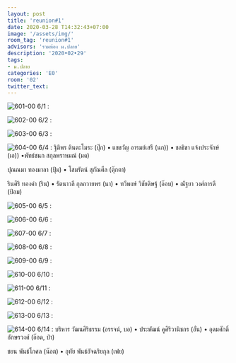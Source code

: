 ```yaml
---
layout: post
title: 'reunion#1'
date: 2020-03-28 T14:32:43+07:00
image: '/assets/img/'
room_tag: 'reunion#1'
advisors: 'รวมห้อง ม.ปลาย'
description: '2020•02•29'
tags:
- ม.ปลาย
categories: 'E0'
room: '02'
twitter_text:
---
```

![601-00](https://res.cloudinary.com/dbruw74ms/image/upload/v1585476267/2020-02-29-601_gc4bnf.png)
6/1 :

![602-00](https://res.cloudinary.com/dbruw74ms/image/upload/v1585476256/2020-02-29-602_meww3f.png)
6/2 :

![603-00](https://res.cloudinary.com/dbruw74ms/image/upload/v1585476244/2020-02-29-603_kineuv.png)
6/3 :

![604-00](https://res.cloudinary.com/dbruw74ms/image/upload/v1585476222/2020-02-29-604_a2eji4.png)
6/4 : ฐิติพร ตินตะโมระ (ปุ๊ก) • แขขวัญ อารมย์เสรี (นก)) • ชลธิชา แจ้งประจักษ์ (เอ)) •พัทธ์ชนก สกุลพราหมณ์ (มด)

ปุณณมา ทองมาลา (ปุ้ม) • โสมรัตน์ สุกัณศีล (ตุ๊กตา)

รินศิริ ทองคำ (ริน) • รัตนาวลี กุลถวายพร (นา) • ทวีพงษ์ วิชัยดิษฐ์ (อ๊อบ) • ณัฐยา วงศ์การดี (ป้อม)

![605-00](https://res.cloudinary.com/dbruw74ms/image/upload/v1585476210/2020-02-29-605_sl31bn.png)
6/5 :

![606-00](https://res.cloudinary.com/dbruw74ms/image/upload/v1585476196/2020-02-29-606_chtivu.png)
6/6 :

![607-00](https://res.cloudinary.com/dbruw74ms/image/upload/v1585476186/2020-02-29-607_br1p18.png)
6/7 :

![608-00](https://res.cloudinary.com/dbruw74ms/image/upload/v1585476169/2020-02-29-608_in6mvq.png)
6/8 :

![609-00](https://res.cloudinary.com/dbruw74ms/image/upload/v1585476157/2020-02-29-609_j2o2yh.png)
6/9 :

![610-00](https://res.cloudinary.com/dbruw74ms/image/upload/v1585476149/2020-02-29-610_o4zf9w.png)
6/10 :

![611-00](https://res.cloudinary.com/dbruw74ms/image/upload/v1585476141/2020-02-29-611_x4aaoj.png)
6/11 :

![612-00](https://res.cloudinary.com/dbruw74ms/image/upload/v1585476030/2020-02-29-612_sb90yi.png)
6/12 :

![613-00](https://res.cloudinary.com/dbruw74ms/image/upload/v1585475951/2020-02-29-613_sbkmbz.png)
6/13 :

![614-00](https://res.cloudinary.com/dbruw74ms/image/upload/r_8,c_fit,w_760/v1585372109/2020-02-29-614_mcizmv.png)
6/14 : บริหาร วัฒนศิริธรรม (อรรจน์, บอ) • ประพัฒน์ คูศิริวานิชกร (อั๋น) • อุดมศักดิ์ อักษรวงศ์ (อ๊อด, ป๋า)

ชยน พันธ์โกศล (น๊อต) • อุทัย พันธ์อัจฉริยกุล (เฟย)
